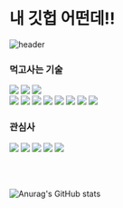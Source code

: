 # 내 깃헙 어떤데!!

![header](https://capsule-render.vercel.app/api?type=transparent&height=150&text=Hellow%20Code%20Mungtaeng-i%20World&fontColor=C5715D&fontSize=30&fontAlign=40&stroke=594A54&fontAlignY=30)

### 먹고사는 기술

<div align="left">
<img src="https://img.shields.io/badge/unity-000000?style=for-the-badge&logo=unity&logoColor=E8EAED">
<img src="https://img.shields.io/badge/csharp-512BD4?style=for-the-badge&logo=csharp&logoColor=white">
<img src="https://img.shields.io/badge/dotnet-512BD4?style=for-the-badge&logo=dotnet&logoColor=white">
</div>

<div align="left">
<img src="https://img.shields.io/badge/visualstudio-5C2D91?style=for-the-badge&logo=visualstudio&logoColor=white">
<img src="https://img.shields.io/badge/rider-000000?style=for-the-badge&logo=rider&logoColor=red">
<img src="https://img.shields.io/badge/androidstudio-000000?style=for-the-badge&logo=androidstudio&logoColor=3DDC84">
<img src="https://img.shields.io/badge/teamcity-000000?style=for-the-badge&logo=teamcity&logoColor=white">
<img src="https://img.shields.io/badge/jenkins-D24939?style=for-the-badge&logo=jenkins&logoColor=white">
<img src="https://img.shields.io/badge/git-F05032?style=for-the-badge&logo=git&logoColor=white">
<img src="https://img.shields.io/badge/fastlane-00F200?style=for-the-badge&logo=fastlane&logoColor=white">
<img src="https://img.shields.io/badge/cocoapods-EE3322?style=for-the-badge&logo=cocoapods&logoColor=white">
</div>


### 관심사

<div align="left">
<img src="https://img.shields.io/badge/godotengine-478CBF?style=for-the-badge&logo=godotengine&logoColor=white">
<img src="https://img.shields.io/badge/javascript-F7DF1E?style=for-the-badge&logo=javascript&logoColor=white">
<img src="https://img.shields.io/badge/swift-F05138?style=for-the-badge&logo=swift&logoColor=white">
<img src="https://img.shields.io/badge/cplusplus-00599C?style=for-the-badge&logo=cplusplus&logoColor=white">
<img src="https://img.shields.io/badge/android-3DDC84?style=for-the-badge&logo=android&logoColor=white">
</div>

<br><br>

![Anurag's GitHub stats](https://github-readme-stats.vercel.app/api?username=TIRO044&show_icons=true&theme=calm)

<!--
**TIRO044/TIRO044** is a ✨ _special_ ✨ repository because its `README.md` (this file) appears on your GitHub profile.

Here are some ideas to get you started:

- 🔭 I’m currently working on ...
- 🌱 I’m currently learning ...
- 👯 I’m looking to collaborate on ...
- 🤔 I’m looking for help with ...
- 💬 Ask me about ...
- 📫 How to reach me: ...
- 😄 Pronouns: ...
- ⚡ Fun fact: ...
-->

